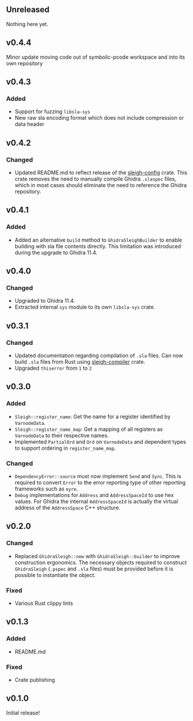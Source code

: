 ## Unreleased

Nothing here yet.

## v0.4.4

Minor update moving code out of symbolic-pcode workspace and into its own repository

## v0.4.3

### Added

* Support for fuzzing `libsla-sys`
* New raw sla encoding format which does not include compression or data header

## v0.4.2

### Changed

* Updated README.md to reflect release of the [sleigh-config](https://crates.io/crates/sleigh-config)
crate. This crate removes the need to manually compile Ghidra `.slaspec` files, which in most cases
should eliminate the need to reference the Ghidra repository.

## v0.4.1

### Added

* Added an alternative `build` method to `GhidraSleighBuilder` to enable building with sla file contents directly. This limitation was introduced during the upgrade to Ghidra 11.4.

## v0.4.0

### Changed

* Upgraded to Ghidra 11.4.
* Extracted internal `sys` module to its own `libsla-sys` crate.

## v0.3.1

### Changed

* Updated documentation regarding compilation of `.sla` files. Can now build `.sla` files from Rust using [sleigh-compiler](https://crates.io/crates/sleigh-compiler) crate.
* Upgraded `thiserror` from `1` to `2`

## v0.3.0

### Added

* `Sleigh::register_name`: Get the name for a register identified by `VarnodeData`.
* `Sleigh::register_name_map`: Get a mapping of all registers as `VarnodeData` to their respective
names.
* Implemented `PartialOrd` and `Ord` on `VarnodeData` and dependent types to support ordering in
`register_name_map`.

### Changed

* `DependencyError::source` must now implement `Send` and `Sync`. This is required to convert
`Error` to the error reporting type of other reporting frameworks such as `eyre`.
* `Debug` implementations for `Address` and `AddressSpaceId` to use hex values. For Ghidra the
internal `AddressSpaceId` is actually the virtual address of the `AddressSpace` C++ structure.

## v0.2.0

### Changed

* Replaced `GhidraSleigh::new` with `GhidraSleigh::builder` to improve construction ergonomics. The
necessary objects required to construct `GhidraSleigh` (`.pspec` and `.sla` files) must be provided
before it is possible to instantiate the object.

### Fixed

* Various Rust clippy lints

## v0.1.3

### Added

* README.md

### Fixed

* Crate publishing

## v0.1.0

Initial release!
